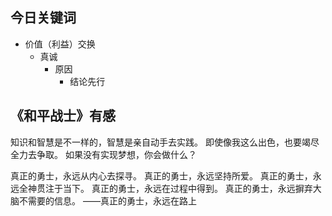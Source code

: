 ## 今日关键词

- 价值（利益）交换
	- 真诚
		- 原因
			- 结论先行

## 《和平战士》有感

知识和智慧是不一样的，智慧是亲自动手去实践。
即使像我这么出色，也要竭尽全力去争取。
如果没有实现梦想，你会做什么？

真正的勇士，永远从内心去探寻。
真正的勇士，永远坚持所爱。
真正的勇士，永远全神贯注于当下。
真正的勇士，永远在过程中得到。
真正的勇士，永远摒弃大脑不需要的信息。
							——真正的勇士，永远在路上